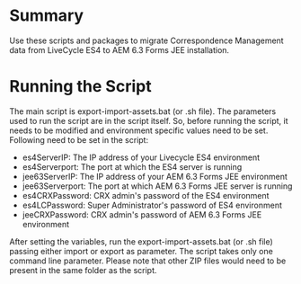 # Summary

Use these scripts and packages to migrate Correspondence Management data from LiveCycle ES4 to AEM 6.3 Forms JEE installation.

# Running the Script

The main script is export-import-assets.bat (or .sh file). The parameters used to run the script are in the script itself. So, before running the script, it needs to be modified and environment specific values need to be set. Following need to be set in the script:
* es4ServerIP: The IP address of your Livecycle ES4 environment
* es4Serverport: The port at which the ES4 server is running
* jee63ServerIP: The IP address of your AEM 6.3 Forms JEE environment
* jee63Serverport: The port at which AEM 6.3 Forms JEE server is running
* es4CRXPassword: CRX admin's password of the ES4 environment
* es4LCPassword: Super Administrator's password of ES4 environment
* jeeCRXPassword: CRX admin's password of AEM 6.3 Forms JEE environment

After setting the variables, run the export-import-assets.bat (or .sh file) passing either import or export as parameter. The script takes only one command line parameter. Please note that other ZIP files would need to be present in the same folder as the script.

